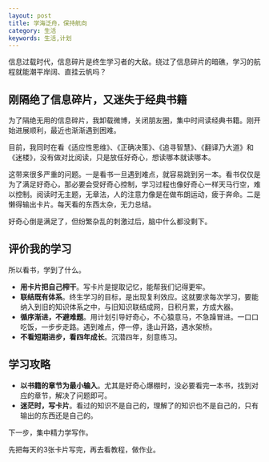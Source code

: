 ```yaml
---
layout: post
title: 学海泛舟，保持航向
category: 生活
keywords: 生活,计划
---
```

信息过载时代，信息碎片是终生学习者的大敌。绕过了信息碎片的暗礁，学习的航程就能潮平岸阔、直挂云帆吗？

## 刚隔绝了信息碎片，又迷失于经典书籍 ##

为了隔绝无用的信息碎片，我卸载微博，关闭朋友圈，集中时间读经典书籍。刚开始进展顺利，最近也渐渐遇到困难。

目前，我同时在看《适应性思维》、《正确决策》、《追寻智慧》、《翻译乃大道》和《迷楼》，没有做对比阅读，只是放任好奇心，想读哪本就读哪本。

这带来很多严重的问题。一是看书一旦遇到难点，就容易跳到另一本。看书仅仅是为了满足好奇心，那必要会受好奇心控制，学习过程也像好奇心一样天马行空，难以控制。阅读时无主题，无章法，人的注意力像是在做布朗运动，疲于奔命。二是懒得输出卡片。每天看的东西太杂，无力总结。

好奇心倒是满足了，但纷繁杂乱的刺激过后，脑中什么都没剩下。

## 评价我的学习 ##

所以看书，学到了什么。

- **用卡片把自己榨干**。写卡片是提取记忆，能帮我们记得更牢。
- **联结既有体系**。终生学习的目标，是出现复利效应。这就要求每次学习，要能纳入到旧的知识体系之中，与旧知识联结成网，日积月累，方成大器。
- **循序渐进，不避难题**。用计划引导好奇心，不心猿意马，不急躁冒进。一口口吃饭，一步步走路。遇到难点，停一停，逢山开路，遇水架桥。
- **不看短期进步，看四年成长**。沉潜四年，刻意练习。

## 学习攻略 ##

- **以书籍的章节为最小输入**。尤其是好奇心爆棚时，没必要看完一本书，找到对应的章节，解决了问题即可。
- **迷茫时，写卡片**。看过的知识不是自己的，理解了的知识也不是自己的，只有输出的东西还是自己的。

下一步，集中精力学写作。

先把每天的3张卡片写完，再去看教程，做作业。